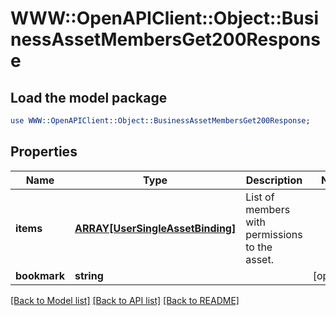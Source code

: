 # WWW::OpenAPIClient::Object::BusinessAssetMembersGet200Response

## Load the model package
```perl
use WWW::OpenAPIClient::Object::BusinessAssetMembersGet200Response;
```

## Properties
Name | Type | Description | Notes
------------ | ------------- | ------------- | -------------
**items** | [**ARRAY[UserSingleAssetBinding]**](UserSingleAssetBinding.md) | List of members with permissions to the asset. | 
**bookmark** | **string** |  | [optional] 

[[Back to Model list]](../README.md#documentation-for-models) [[Back to API list]](../README.md#documentation-for-api-endpoints) [[Back to README]](../README.md)


